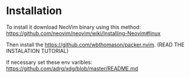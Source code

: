 # Installation
 
To install it download NeoVim binary using this method: https://github.com/neovim/neovim/wiki/Installing-Neovim#linux 

Then install the https://github.com/wbthomason/packer.nvim. (READ THE INSTALATION TUTORIAL)   
  
If necessary set these env varibles: https://github.com/adrg/xdg/blob/master/README.md



